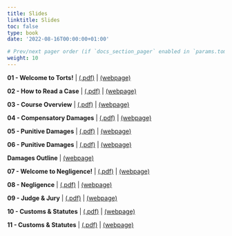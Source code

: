 ```yaml
---
title: Slides
linktitle: Slides
toc: false
type: book
date: '2022-08-16T00:00:00+01:00'

# Prev/next pager order (if `docs_section_pager` enabled in `params.toml`)
weight: 10
---
```



**01 - Welcome to Torts!** | [(.pdf)](/../../torts2025-material/slides/01-welcome-to-torts.pdf) | [(webpage)](/../../torts2025-material/slides/s01-welcome-to-torts)

**02 - How to Read a Case** | [(.pdf)](/../../torts2025-material/slides/02-how-to-read-a-case.pdf) | [(webpage)](/../../torts2025-material/slides/s02-how-to-read-a-case)

**03 - Course Overview** | [(.pdf)](/../../torts2025-material/slides/03-course-overview.pdf) | [(webpage)](/../../torts2025-material/slides/s03-course-overview)

**04 - Compensatory Damages** | [(.pdf)](/../../torts2025-material/slides/04-compensatory-damages.pdf) | [(webpage)](/../../torts2025-material/slides/s04-compensatory-damages)

**05 - Punitive Damages** | [(.pdf)](/../../torts2025-material/slides/05-punitive-damages.pdf) | [(webpage)](/../../torts2025-material/slides/s05-punitive-damages)

**06 - Punitive Damages** | [(.pdf)](/../../torts2025-material/slides/06-punitive-damages.pdf) | [(webpage)](/../../torts2025-material/slides/s06-punitive-damages)

**Damages Outline** | [(webpage)](/../../torts2025-material/slides/damages-outline)

**07 - Welcome to Negligence!** | [(.pdf)](/../../torts2025-material/slides/07-negligence.pdf) | [(webpage)](/../../torts2025-material/slides/s07-negligence)

**08 - Negligence** | [(.pdf)](/../../torts2025-material/slides/08-negligence.pdf) | [(webpage)](/../../torts2025-material/slides/s08-negligence)

**09 - Judge & Jury** | [(.pdf)](/../../torts2025-material/slides/09-judge-jury.pdf) | [(webpage)](/../../torts2025-material/slides/s09-judge-jury)

**10 - Customs & Statutes** | [(.pdf)](/../../torts2025-material/slides/10-customs-statutes.pdf) | [(webpage)](/../../torts2025-material/slides/s10-customs-statutes)

**11 - Customs & Statutes** | [(.pdf)](/../../torts2025-material/slides/11-customs-statutes.pdf) | [(webpage)](/../../torts2025-material/slides/s11-customs-statutes)